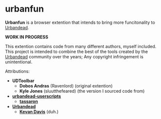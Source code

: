 
# urbanfun
**Urbanfun** is a browser extention that intends to bring more funcitonality to [Urbandead](http://urbandead.com).

**WORK IN PROGRESS**

This extention contains code from many different authors, myself included. This project is intended to combine the best of the tools created by the [Urbandead](http://urbandead.com) community over the years; Any copyright infringement is unintentional.

Attributions:
- **UDToolbar**
	- **Dobos Andras** (Ravenlord) (original extention)
	- **Kyle Jones** (sluutthefeared) (the version I sourced code from)
- **[urbandead-userscripts](https://github.com/tassaron/urbandead-userscripts)**
	- **[tassaron](https://github.com/tassaron)**
- **[Urbandead](http://urbandead.com)**
	-  **[Kevan Davis](http://kevan.org)**  (duh.)
